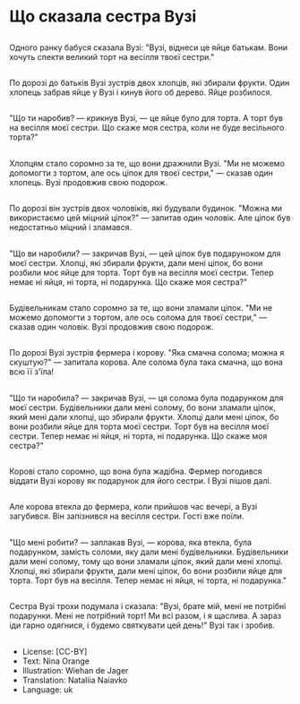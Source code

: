 # Що сказала сестра Вузі

##
Одного ранку бабуся сказала Вузі: "Вузі, віднеси це яйце батькам. Вони хочуть спекти великий торт на весілля твоєї сестри."

##
По дорозі до батьків Вузі зустрів двох хлопців, які збирали фрукти. Один хлопець забрав яйце у Вузі і кинув його об дерево. Яйце розбилося.

##
"Що ти наробив? — крикнув Вузі, — це яйце було для торта. А торт був на весілля моєї сестри. Що скаже моя сестра, коли не буде весільного торта?"

##
Хлопцям стало соромно за те, що вони дражнили Вузі. "Ми не можемо допомогти з тортом, але ось ціпок для твоєї сестри," — сказав один хлопець. Вузі продовжив свою подорож.

##
По дорозі він зустрів двох чоловіків, які будували будинок. "Можна ми використаємо цей міцний ціпок?" — запитав один чоловік. Але ціпок був недостатньо міцний і зламався.

##
"Що ви наробили? — закричав Вузі, — цей ціпок був подаруноком для моєї сестри. Хлопці, які збирали фрукти, дали мені ціпок, бо вони розбили моє яйце для торта. Торт був на весілля моєї сестри. Тепер немає ні яйця, ні торта, ні подарунка. Що скаже моя сестра?"

##
Будівельникам стало соромно за те, що вони зламали ціпок. "Ми не можемо допомогти з тортом, але ось солома для твоєї сестри," — сказав один чоловік. Вузі продовжив свою подорож.

##
По дорозі Вузі зустрів фермера і корову. "Яка смачна солома; можна я скуштую?" — запитала корова. Але солома була така смачна, що вона всю її з'їла!

##
"Що ти наробила? — закричав Вузі, — ця солома була подарунком для моєї сестри. Будівельники дали мені солому, бо вони зламали ціпок, який мені дали хлопці, що збирали фрукти. Хлопці дали мені ціпок, бо вони розбили яйце для торта моєї сестри. Торт був на весілля моєї сестри. Тепер немає ні яйця, ні торта, ні подарунка. Що скаже моя сестра?"

##
Корові стало соромно, що вона була жадібна. Фермер погодився віддати Вузі корову як подарунок для його сестри. І Вузі пішов далі.

##
Але корова втекла до фермера, коли прийшов час вечері, а Вузі загубився. Він запізнився на весілля сестри. Гості вже поїли.

##
"Що мені робити? — заплакав Вузі, — корова, яка втекла, була подарунком, замість соломи, яку дали мені будівельники. Будівельники дали мені солому, тому що вони зламали ціпок, який дали мені хлопці. Хлопці, які збирали фрукти, дали мені ціпок, бо вони розбили яйце для торта. Торт був на весілля. Тепер немає ні яйця, ні торта, ні подарунка."

##
Сестра Вузі трохи подумала і сказала: "Вузі, брате мій, мені не потрібні подарунки. Мені не потрібний торт! Ми всі разом, і я щаслива. А зараз іди гарно одягнися, і будемо святкувати цей день!" Вузі так і зробив.

##
* License: [CC-BY]
* Text: Nina Orange
* Illustration: Wiehan de Jager
* Translation: Nataliia Naiavko
* Language: uk
